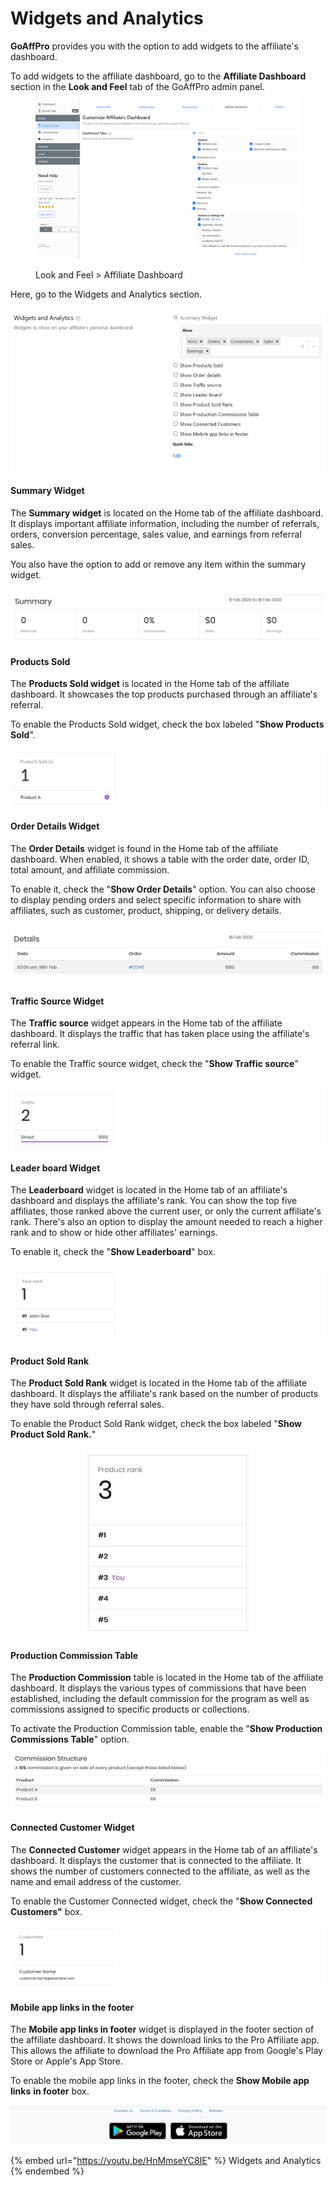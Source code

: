# Widgets and Analytics

**GoAffPro** provides you with the option to add widgets to the affiliate's dashboard.

To add widgets to the affiliate dashboard, go to the **Affiliate Dashboard** section in the **Look and Feel** tab of the GoAffPro admin panel.

<figure><img src="../../.gitbook/assets/image (58).png" alt=""><figcaption><p>Look and Feel > Affiliate Dashboard</p></figcaption></figure>

Here, go to the Widgets and Analytics section.&#x20;

![Widget and Analytics](<../../.gitbook/assets/image (456).png>)

#### Summary Widget&#x20;

The **Summary widget** is located on the Home tab of the affiliate dashboard. It displays important affiliate information, including the number of referrals, orders, conversion percentage, sales value, and earnings from referral sales.

You also have the option to add or remove any item within the summary widget.

![Summary](<../../.gitbook/assets/Annotation 2020-02-18 022627.png>)

#### Products Sold

The **Products Sold widget** is located in the Home tab of the affiliate dashboard. It showcases the top products purchased through an affiliate's referral.&#x20;

To enable the Products Sold widget, check the box labeled "**Show Products Sold**".

![Products Sold widget](<../../.gitbook/assets/Annotation 2020-07-27 141845 (1).png>)

#### Order Details Widget

The **Order Details** widget is found in the Home tab of the affiliate dashboard. When enabled, it shows a table with the order date, order ID, total amount, and affiliate commission.

To enable it, check the "**Show Order Details**" option. You can also choose to display pending orders and select specific information to share with affiliates, such as customer, product, shipping, or delivery details.

![Order Details](<../../.gitbook/assets/Annotation 2020-02-18 020100.png>)

#### Traffic Source Widget

The **Traffic source** widget appears in the Home tab of the affiliate dashboard. It displays the traffic that has taken place using the affiliate's referral link.&#x20;

To enable the Traffic source widget, check the "**Show Traffic source**" widget.

![Traffic source widget](<../../.gitbook/assets/Annotation 2020-02-18 022805.png>)

#### Leader board Widget

The **Leaderboard** widget is located in the Home tab of an affiliate's dashboard and displays the affiliate's rank. You can show the top five affiliates, those ranked above the current user, or only the current affiliate's rank. There's also an option to display the amount needed to reach a higher rank and to show or hide other affiliates' earnings.&#x20;

To enable it, check the "**Show Leaderboard**" box.

![Leader board widget](<../../.gitbook/assets/Annotation 2020-02-18 022014.png>)

#### Product Sold Rank

The **Product Sold Rank** widget is located in the Home tab of the affiliate dashboard. It displays the affiliate's rank based on the number of products they have sold through referral sales.&#x20;

To enable the Product Sold Rank widget, check the box labeled "**Show Product Sold Rank.**"

<div align="center"><img src="../../.gitbook/assets/Annotation 2020-06-09 004421.png" alt="Product Sold Rank widget"></div>

#### Production Commission Table&#x20;

The **Production Commission** table is located in the Home tab of the affiliate dashboard. It displays the various types of commissions that have been established, including the default commission for the program as well as commissions assigned to specific products or collections.&#x20;

To activate the Production Commission table, enable the "**Show Production Commissions Table**" option.

![Production Commission widget](<../../.gitbook/assets/image (2487).png>)

#### Connected Customer Widget

The **Connected Customer** widget appears in the Home tab of an affiliate's dashboard. It displays the customer that is connected to the affiliate. It shows the number of customers connected to the affiliate, as well as the name and email address of the customer.

To enable the Customer Connected widget, check the "**Show Connected Customers"** box.

![Connected Customer Widget](<../../.gitbook/assets/image (861).png>)

#### Mobile app links in the footer

The **Mobile app links in footer** widget is displayed in the footer section of the affiliate dashboard. It shows the download links to the Pro Affiliate app. This allows the affiliate to download the Pro Affiliate app from Google's Play Store or Apple's App Store.&#x20;

To enable the mobile app links in the footer, check the **Show Mobile app links** **in footer** box.

![Mobile App links in the footer](<../../.gitbook/assets/image (2717).png>)

{% embed url="https://youtu.be/HnMmseYC8IE" %}
Widgets and Analytics
{% endembed %}
